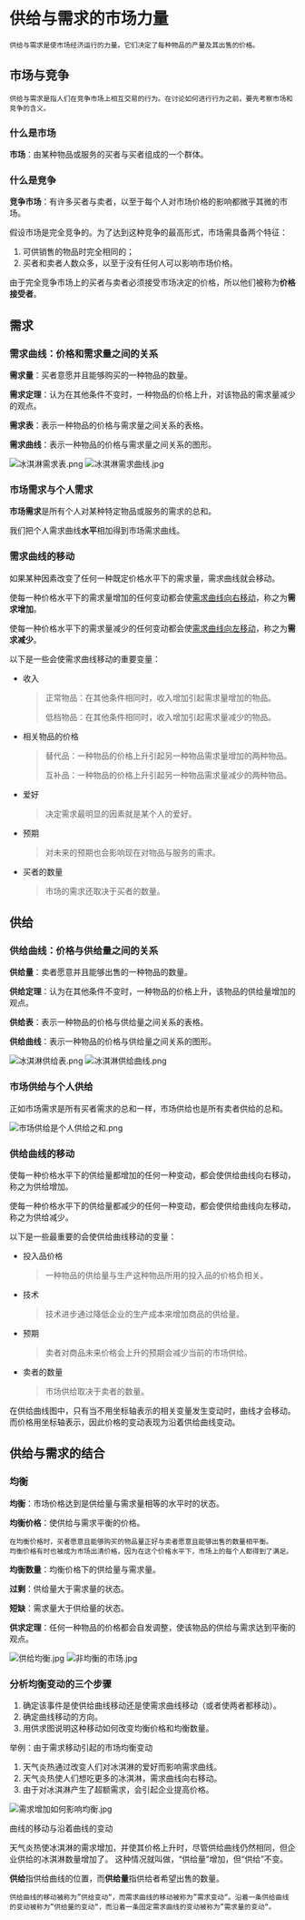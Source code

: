 # 供给与需求的市场力量

    供给与需求是使市场经济运行的力量。它们决定了每种物品的产量及其出售的价格。

## 市场与竞争

    供给与需求是指人们在竞争市场上相互交易的行为。在讨论如何进行行为之前，要先考察市场和竞争的含义。

### 什么是市场

**市场**：由某种物品或服务的买者与买者组成的一个群体。

### 什么是竞争

**竞争市场**：有许多买者与卖者，以至于每个人对市场价格的影响都微乎其微的市场。

假设市场是完全竞争的。为了达到这种竞争的最高形式，市场需具备两个特征：

1. 可供销售的物品时完全相同的；
2. 买者和卖者人数众多，以至于没有任何人可以影响市场价格。

由于完全竞争市场上的买者与卖者必须接受市场决定的价格，所以他们被称为**价格接受者**。

## 需求

### 需求曲线：价格和需求量之间的关系

**需求量**：买者意愿并且能够购买的一种物品的数量。

**需求定理**：认为在其他条件不变时，一种物品的价格上升，对该物品的需求量减少的观点。

**需求表**：表示一种物品的价格与需求量之间关系的表格。

**需求曲线**：表示一种物品的价格与需求量之间关系的图形。

![冰淇淋需求表.png](https://i.loli.net/2020/07/23/Kd95XeAxgMJGyCN.png)
![冰淇淋需求曲线.jpg](https://i.loli.net/2020/07/23/4LDjWVuecfZghYN.png)

### 市场需求与个人需求

**市场需求**是所有个人对某种特定物品或服务的需求的总和。

我们把个人需求曲线**水平**相加得到市场需求曲线。

### 需求曲线的移动

如果某种因素改变了任何一种既定价格水平下的需求量，需求曲线就会移动。

使每一种价格水平下的需求量增加的任何变动都会使<u>需求曲线向右移动</u>，称之为**需求增加**。

使每一种价格水平下的需求量减少的任何变动都会使<u>需求曲线向左移动</u>，称之为**需求减少**。

以下是一些会使需求曲线移动的重要变量：

- 收入
    >正常物品：在其他条件相同时，收入增加引起需求量增加的物品。
    >
    >低档物品：在其他条件相同时，收入增加引起需求量减少的物品。

- 相关物品的价格
    >替代品：一种物品的价格上升引起另一种物品需求量增加的两种物品。
    >
    >互补品：一种物品的价格上升引起另一种物品需求量减少的两种物品。

- 爱好
    >决定需求最明显的因素就是某个人的爱好。

- 预期
    >对未来的预期也会影响现在对物品与服务的需求。

- 买者的数量
    >市场的需求还取决于买者的数量。

## 供给

### 供给曲线：价格与供给量之间的关系

**供给量**：卖者愿意并且能够出售的一种物品的数量。

**供给定理**：认为在其他条件不变时，一种物品的价格上升，该物品的供给量增加的观点。

**供给表**：表示一种物品的价格与供给量之间关系的表格。

**供给曲线**：表示一种物品的价格与供给量之间关系的图形。

![冰淇淋供给表.png](https://i.loli.net/2020/07/25/otwnWQgZXvVSsyf.jpg)
![冰淇淋供给曲线.png](https://i.loli.net/2020/07/25/ZB9qUvAiLgjQ2J1.jpg)

### 市场供给与个人供给

正如市场需求是所有买者需求的总和一样，市场供给也是所有卖者供给的总和。

![市场供给是个人供给之和.png](https://i.loli.net/2020/07/27/t3HrRfDC6vAPcIY.jpg)

### 供给曲线的移动

使每一种价格水平下的供给量都增加的任何一种变动，都会使供给曲线向右移动，称之为供给增加。

使每一种价格水平下的供给量都减少的任何一种变动，都会使供给曲线向左移动，称之为供给减少。

以下是一些最重要的会使供给曲线移动的变量：

- 投入品价格
    > 一种物品的供给量与生产这种物品所用的投入品的价格负相关。
- 技术
    > 技术进步通过降低企业的生产成本来增加商品的供给量。
- 预期
    > 卖者对商品未来价格会上升的预期会减少当前的市场供给。
- 卖者的数量
    > 市场供给取决于卖者的数量。

在供给曲线图中，只有当不用坐标轴表示的相关变量发生变动时，曲线才会移动。而价格用坐标轴表示，因此价格的变动表现为沿着供给曲线变动。

## 供给与需求的结合

### 均衡

**均衡**：市场价格达到是供给量与需求量相等的水平时的状态。

**均衡价格**：使供给与需求平衡的价格。

    在均衡价格时，买者愿意且能够购买的物品量正好与卖者愿意且能够出售的数量相平衡。
    均衡价格有时也被成为市场出清价格，因为在这个价格水平下，市场上的每个人都得到了满足。

**均衡数量**：均衡价格下的供给量与需求量。

**过剩**：供给量大于需求量的状态。

**短缺**：需求量大于供给量的状态。

**供求定理**：任何一种物品的价格都会自发调整，使该物品的供给与需求达到平衡的观点。

![供给均衡.jpg](https://i.loli.net/2020/07/28/EduSZxNf2UbMcyl.jpg)
![非均衡的市场.jpg](https://i.loli.net/2020/07/28/KGcBdnZCy6WXMlI.jpg)

### 分析均衡变动的三个步骤

1. 确定该事件是使供给曲线移动还是使需求曲线移动（或者使两者都移动）。
2. 确定曲线移动的方向。
3. 用供求图说明这种移动如何改变均衡价格和均衡数量。

举例：由于需求移动引起的市场均衡变动

1. 天气炎热通过改变人们对冰淇淋的爱好而影响需求曲线。
2. 天气炎热使人们想吃更多的冰淇淋，需求曲线向右移动。
3. 由于对冰淇淋产生了超额需求，会引起企业提高价格。

![需求增加如何影响均衡.jpg](https://i.loli.net/2020/07/29/OlLVfCz2PTSmr4F.jpg)

曲线的移动与沿着曲线的变动

天气炎热使冰淇淋的需求增加，并使其价格上升时，尽管供给曲线仍然相同，但企业供给的冰淇淋数量增加了。
这种情况就叫做，“供给量”增加，但“供给”不变。

**供给**指供给曲线的位置，而**供给量**指供给者希望出售的数量。

    供给曲线的移动被称为”供给变动“，而需求曲线的移动被称为”需求变动“。沿着一条供给曲线的变动被称为”供给量的变动“，而沿着一条固定需求曲线的变动被称为”需求量的变动“。
